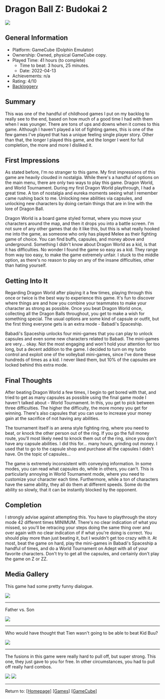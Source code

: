 # Dragon Ball Z: Budokai 2

![](./Assets/DBZB2Complete.png)

## General Information

- Platform: GameCube (Dolphin Emulator)
- Ownership: Owned, physical GameCube copy.
- Played Time: 41 hours (to complete)
	- Time to beat: 3 hours, 25 minutes. 
	- Date: 2022-04-13
- Achievements: n/a
- Rating: 4/10
- [Backloggery](https://www.backloggery.com/games.php?user=QueenRaven29&search=Dragon+Ball+Z%3A+Budokai+2)

## Summary
This was one of the handful of childhood games I put on my backlog to really see to the end, based on how much of a good time I had with them when I was younger. There are tons of ups and downs when it comes to this game. Although I haven't played a lot of fighting games, this is one of the few games I've played that has a unique feeling single player story. Other than that, the longer I played this game, and the longer I went for full completion, the more and more I disliked it. 

## First Impressions
As stated before, I'm no stranger to this game. My first impressions of this game are heavily clouded in nostalgia. While there's a handful of options on the main menu, there are only two ways to play this game. Dragon World, and World Tournament. During my first Dragon World playthrough, I had a great time. A ton of nostalgia and eureka moments seeing what I remember came rushing back to me. Unlocking new abilities via capsules, and unlocking new characters by doing certain things that are in line with the lore of Dragon Ball. 

Dragon World is a board game styled format, where you move your characters around the map, and then it drops you into a battle screen. I'm not sure of any other games that do it like this, but this is what really hooked me into the game, as someone who only has played Melee as their fighting game of choice. You can find buffs, capsules, and money above and underground. Something I didn't know about Dragon World as a kid, is that it has difficulties. No wonder I found the game so easy as a kid. They range from way too easy, to make the game extremely unfair. I stuck to the middle option, as there's no reason to play on any of the insane difficulties, other than hating yourself. 

## Getting Into It
Regarding Dragon World after playing it a few times, playing through this once or twice is the best way to experience this game. It's fun to discover where things are and how you combine your teammates to make your character as strong as possible. Once you beat Dragon World once, collecting all the Dragon Balls throughout, you get to make a wish for something special. The usual options are some kind of capsule or outfit, but the first thing everyone gets is an extra mode - Babadi's Spaceship.

Babadi's Spaceship unlocks four mini-games that you can play to unlock capsules and even some new characters related to Babadi. The mini-games are very... okay. Not the most engaging and won't hold your attention for too long, but a decent addition to the game. I decided to turn on my turbo control and exploit one of the volleyball mini-games, since I've done these hundreds of times as a kid. I never liked them, but 10% of the capsules are locked behind this extra mode.

## Final Thoughts
After beating Dragon World a few times, I begin to get bored with that, and tried to get as many capsules as possible using the final game mode I haven't talked about - World Tournament. In this, you get to pick between three difficulties. The higher the difficulty, the more money you get for winning. There's also capsules that you can use to increase your money gain at the sacrifice of not having any abilities. 

The tournament itself is an arena style fighting ring, where you need to beat, or knock the other person out of the ring. If you go the full money route, you'll most likely need to knock them out of the ring, since you don't have any capsule abilities. I did this for... many hours, grinding out money. I used that to go to the capsule shop and purchase all the capsules I didn't have. On the topic of capsules...

The game is extremely inconsistent with conveying information. In some modes, you can read what capsules do, while in others, you can't. This is particularly annoying in World Tournament mode, where you need to customize your character each time. Furthermore, while a ton of characters have the same ability, they all do them at different speeds. Some do the ability so slowly, that it can be instantly blocked by the opponent. 

## Completion
I strongly advise against attempting this. You have to playthrough the story mode 42 different times MINIMUM. There's no clear indication of what you missed, so you'll be retracing your steps doing the same thing over and over again with no clear indication of if what you're doing is correct. You should play more than just beating it, but I wouldn't get too crazy with it. At most, beat the game on hard, play the mini-games in Babadi's Spaceship a handful of times, and do a World Tournament on Adept with all of your favorite characters. Don't try to get all the capsules, and certainly don't play the game on Z or ZZ. 

## Media Gallery

This game had some pretty funny dialogue.

![](./Assets/DBZB2Dialogue.png)

***

Father vs. Son

![](./Assets/DBZB2FvS.png)

***

Who would have thought that Tien wasn't going to be able to beat Kid Buu?

![](./Assets/DBZB2TienDead.png)

***

The fusions in this game were really hard to pull off, but super strong. This one, they just gave to you for free. In other circumstances, you had to pull off really hard combos. 

![](./Assets/DBZB2Fusion1.png) ![](./Assets/DBZB2Fusion2.png)

***
Return to: [[Homepage]](/index) [[Games]](/Games/Home) [[GameCube]](/Games/GameCube/Home)